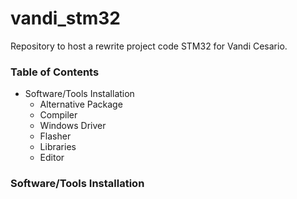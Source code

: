 # vandi_stm32

Repository to host a rewrite project code STM32 for Vandi Cesario.

### Table of Contents
- Software/Tools Installation
  - Alternative Package
  - Compiler
  - Windows Driver
  - Flasher
  - Libraries
  - Editor

### Software/Tools Installation

